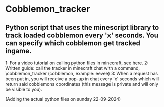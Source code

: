 # Cobblemon_tracker
## Python script that uses the minescript library to track loaded cobblemon every 'x' seconds. You can specify which cobblemon get tracked ingame.

1: For a video tutorial on calling python files in minecraft, see [here](https://medal.tv/games/minecraft/clips/2djOrR0-cHb0_s/d1337xwr68vl?invite=cr-MSwxMnMsMjAwNDk5NzA1LA).
2: Written guide: call the tracker in minecraft chat with a command, \cobblemon_tracker (cobblemon, example: eevee)
3: When a request has been put in, you will receive a pop-up in chat every 'x' seconds which will return said cobblemons coordinates (this message is private and will only be visible to you).

(Adding the actual python files on sunday 22-09-2024)
